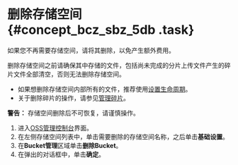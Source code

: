 # 删除存储空间 {#concept_bcz_sbz_5db .task}

如果您不再需要存储空间，请将其删除，以免产生额外费用。

删除存储空间之前请确保其中存储的文件，包括尚未完成的分片上传文件产生的碎片文件全部清空，否则无法删除存储空间。

-   如果想删除存储空间内部所有的文件，推荐使用[设置生命周期](cn.zh-CN/控制台用户指南/管理存储空间/设置生命周期规则.md#)。
-   关于删除碎片的操作，请参见[管理碎片](cn.zh-CN/控制台用户指南/管理碎片.md#)。

**警告：** 存储空间删除后不可恢复，请谨慎操作。

1.  进入[OSS管理控制台](https://oss.console.aliyun.com/)界面。
2.  在左侧存储空间列表中，单击需要删除的存储空间名称，之后单击**基础设置**。
3.  在**Bucket管理**区域单击**删除Bucket**。
4.  在弹出的对话框中，单击**确定**。

